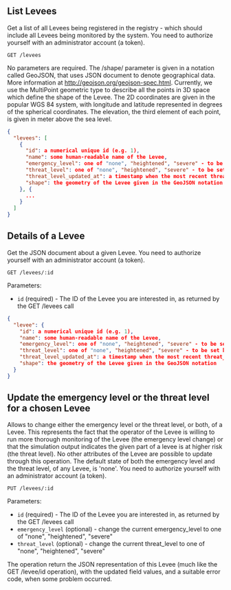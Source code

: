 ## List Levees

Get a list of all Levees being registered in the registry - which should include all Levees being monitored by
the system. You need to authorize yourself with an administrator account (a token).

```
GET /levees
```

No parameters are required. The /shape/ parameter is given in a notation called GeoJSON, that uses JSON document
to denote geographical data. More information at http://geojson.org/geojson-spec.html. Currently, we use the
MultiPoint geometric type to describe all the points in 3D space which define the shape of the Levee. The 2D
coordinates are given in the popular WGS 84 system, with longitude and latitude represented in degrees of the
spherical coordinates. The elevation, the third element of each point, is given in meter above the sea level.

```json
{
  "levees": [
    {
      "id": a numerical unique id (e.g. 1),
      "name": some human-readable name of the Levee,
      "emergency_level": one of "none", "heightened", "severe" - to be set by the human operator,
      "threat_level": one of "none", "heightened", "severe" - to be set by the Levee operations monitoring system,
      "threat_level_updated_at": a timestamp when the most recent threat_level change took place,
      "shape": the geometry of the Levee given in the GeoJSON notation
    }, {
      ...
    }
  ]
}
```


## Details of a Levee

Get the JSON document about a given Levee. You need to authorize yourself with an administrator account (a token).

```
GET /levees/:id
```

Parameters:

+ `id` (required) - The ID of the Levee you are interested in, as returned by the GET /levees call

```json
{
  "levee": {
    "id": a numerical unique id (e.g. 1),
    "name": some human-readable name of the Levee,
    "emergency_level": one of "none", "heightened", "severe" - to be set by the human operator,
    "threat_level": one of "none", "heightened", "severe" - to be set by the Levee operations monitoring system,
    "threat_level_updated_at": a timestamp when the most recent threat_level change took place,
    "shape": the geometry of the Levee given in the GeoJSON notation
  }
}
```


## Update the emergency level or the threat level for a chosen Levee

Allows to change either the emergency level or the threat level, or both, of a Levee. This represents the fact that
the operator of the Levee is willing to run more thorough monitoring of the Levee (the emergency level change) or that
the simulation output indicates the given part of a levee is at higher risk (the threat level). No other attributes
of the Levee are possible to update through this operation. The default state of both the emergency level and the
threat level, of any Levee, is 'none'. You need to authorize yourself with an administrator account (a token).

```
PUT /levees/:id
```

Parameters:

+ `id` (required) - The ID of the Levee you are interested in, as returned by the GET /levees call
+ `emergency_level` (optional) - change the current emergency_level to one of "none", "heightened", "severe"
+ `threat_level` (optional) - change the current threat_level to one of "none", "heightened", "severe"

The operation return the JSON representation of this Levee (much like the GET /levee/id operation),
with the updated field values, and a suitable error code, when some problem occurred.